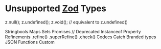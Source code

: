 # Unsupported [Zod](https://zod.dev/api) Types

z.null();
z.undefined();
z.void(); // equivalent to z.undefined()

Stringbools
Maps
Sets
Promises // Deprecated
Instanceof
Property
Refinements
.refine()
.superRefine()
.check()
Codecs
Catch
Branded types
JSON
Functions
Custom